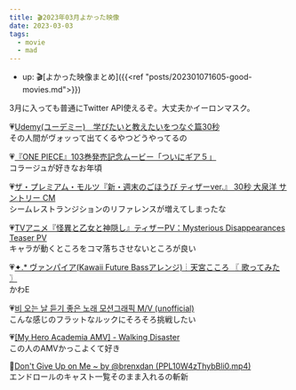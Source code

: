 ```yaml
---
title: 🎬2023年03月よかった映像
date: 2023-03-03
tags:
  - movie
  - mad
---
```


- up: 🎬[よかった映像まとめ]({{<ref "posts/202301071605-good-movies.md">}}) 

3月に入っても普通にTwitter API使えるぞ。大丈夫かイーロンマスク。  

💗[Udemy(ユーデミー)　学びたいと教えたいをつなぐ篇30秒](https://youtu.be/a6nCoJpeUhk)  
その人間がヴォッって出てくるやつどうやってるの  

💗[『ONE PIECE』103巻発売記念ムービー「ついにギア５」](https://youtu.be/fX9NK-_YqlI)  
コラージュが好きなお年頃  

💗[ザ・プレミアム・モルツ『新・週末のごほうび ティザーver.』 30秒 大泉洋 サントリー CM](https://youtu.be/mv-pZ6U_AUE)  
シームレストランジションのリファレンスが増えてしまったな  

💗[TVアニメ『怪異と乙女と神隠し』ティザーPV：Mysterious Disappearances Teaser PV](https://youtu.be/xGP87awGE48)  
キャラが動くところをコマ落ちさせないところが良い  

💗[✦.* ヴァンパイア(Kawaii Future Bassアレンジ)┊天宮こころ 〖 歌ってみた 〗](https://youtu.be/ggNbitpGesE)  
かわE  

💗[비 오는 날 듣기 좋은 노래 모션그래픽 M/V (unofficial)](https://youtu.be/TZ9LxWh8eug)  
こんな感じのフラットなルックにそろそろ挑戦したい  

💗[[My Hero Academia AMV] - Walking Disaster](https://youtu.be/3Rr01DQA3_c)  
この人のAMVかっこよくて好き  

💙[Don't Give Up on Me ~ by @brenxdan (PPL10W4zThybBli0.mp4)](https://twitter.com/brenxdan/status/1633575468917231616?s=20)  
エンドロールのキャスト一覧そのまま入れるの斬新  
